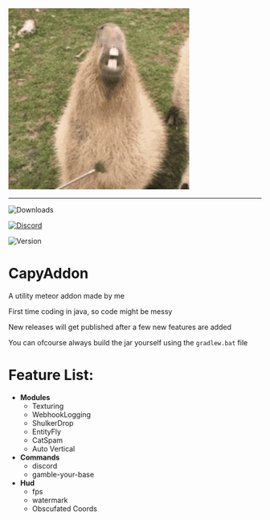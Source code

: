 <img src="./src/main/resources/assets/template/icon.png" alt="Logo" width="360" height="360">

***

![Downloads](https://img.shields.io/github/downloads/CapyKing10/CapyAddon/total?style=for-the-badge&logo=github&logoColor=ed9a3b&color=ed9a3b)

[![Discord](https://img.shields.io/discord/1154497694597910620?style=for-the-badge&logo=discord&logoColor=%23ed9a3b&logoSize=%23ed9a3b&label=Discord&color=%23ed9a3b)](https://dsc.gg/capyking10)

![Version](https://img.shields.io/badge/Version-1.20.4-ed9a3b?style=for-the-badge)

# CapyAddon

A utility meteor addon made by me

First time coding in java, so code might be messy

New releases will get published after a few new features are added

You can ofcourse always build the jar yourself using the `gradlew.bat` file

# Feature List:
- **Modules**
    - Texturing
    - WebhookLogging
    - ShulkerDrop
    - EntityFly
    - CatSpam
    - Auto Vertical
- **Commands**
   - discord
   - gamble-your-base
- **Hud**
   - fps
   - watermark
   - Obscufated Coords
